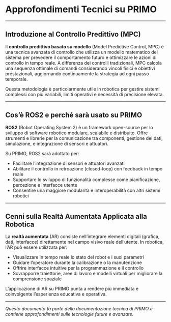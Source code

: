 # Approfondimenti Tecnici su PRIMO

---

## Introduzione al Controllo Predittivo (MPC)

Il **controllo predittivo basato su modello** (Model Predictive Control, MPC) è una tecnica avanzata di controllo che utilizza un modello matematico del sistema per prevedere il comportamento futuro e ottimizzare le azioni di controllo in tempo reale. A differenza dei controlli tradizionali, MPC calcola una sequenza ottimale di comandi considerando vincoli fisici e obiettivi prestazionali, aggiornando continuamente la strategia ad ogni passo temporale.

Questa metodologia è particolarmente utile in robotica per gestire sistemi complessi con più variabili, limiti operativi e necessità di precisione elevata.

---

## Cos’è ROS2 e perché sarà usato su PRIMO

**ROS2** (Robot Operating System 2) è un framework open-source per lo sviluppo di software robotico modulare, scalabile e distribuito. Offre strumenti e librerie per la comunicazione tra componenti, gestione dei dati, simulazione, e integrazione di sensori e attuatori.

Su PRIMO, ROS2 sarà adottato per:

- Facilitare l’integrazione di sensori e attuatori avanzati
- Abilitare il controllo in retroazione (closed-loop) con feedback in tempo reale
- Supportare lo sviluppo di funzionalità complesse come pianificazione, percezione e interfacce utente
- Consentire una maggiore modularità e interoperabilità con altri sistemi robotici

---

## Cenni sulla Realtà Aumentata Applicata alla Robotica

La **realtà aumentata** (AR) consiste nell’integrare elementi digitali (grafica, dati, interfacce) direttamente nel campo visivo reale dell’utente. In robotica, l’AR può essere utilizzata per:

- Visualizzare in tempo reale lo stato del robot e i suoi parametri
- Guidare l’operatore durante la calibrazione o la manutenzione
- Offrire interfacce intuitive per la programmazione e il controllo
- Sovrapporre traiettorie, aree di lavoro e modelli virtuali per migliorare la comprensione spaziale

L’applicazione di AR su PRIMO punta a rendere più immediata e coinvolgente l’esperienza educativa e operativa.

---

*Questo documento fa parte della documentazione tecnica di PRIMO e contiene approfondimenti sulle tecnologie future e avanzate.*
